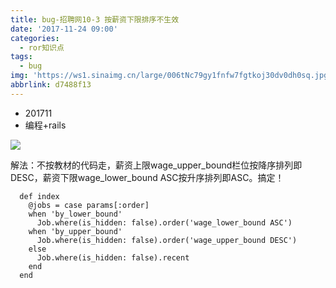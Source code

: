 ```yaml
---
title: bug-招聘网10-3 按薪资下限排序不生效
date: '2017-11-24 09:00'
categories:
  - ror知识点
tags:
  - bug
img: 'https://ws1.sinaimg.cn/large/006tNc79gy1fnfw7fgtkoj30dv0dh0sq.jpg'
abbrlink: d7488f13
---
```


* 201711
* 编程+rails





![](https://ws4.sinaimg.cn/large/006tNc79gy1fltgxhfcf4j30a003a0sn.jpg)

解法：不按教材的代码走，薪资上限wage_upper_bound栏位按降序排列即DESC，薪资下限wage_lower_bound ASC按升序排列即ASC。搞定！

```
  def index
    @jobs = case params[:order]
    when 'by_lower_bound'
      Job.where(is_hidden: false).order('wage_lower_bound ASC')
    when 'by_upper_bound'
      Job.where(is_hidden: false).order('wage_upper_bound DESC')
    else
      Job.where(is_hidden: false).recent
    end
  end
```

